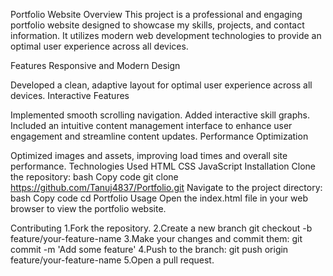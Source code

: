 Portfolio Website
Overview
This project is a professional and engaging portfolio website designed to showcase my skills, projects, and contact information. It utilizes modern web development technologies to provide an optimal user experience across all devices.

Features
Responsive and Modern Design

Developed a clean, adaptive layout for optimal user experience across all devices.
Interactive Features

Implemented smooth scrolling navigation.
Added interactive skill graphs.
Included an intuitive content management interface to enhance user engagement and streamline content updates.
Performance Optimization

Optimized images and assets, improving load times and overall site performance.
Technologies Used
HTML
CSS
JavaScript
Installation
Clone the repository:
bash
Copy code
git clone https://github.com/Tanuj4837/Portfolio.git
Navigate to the project directory:
bash
Copy code
cd Portfolio
Usage
Open the index.html file in your web browser to view the portfolio website.

Contributing
1.Fork the repository.
2.Create a new branch
git checkout -b feature/your-feature-name
3.Make your changes and commit them:
git commit -m 'Add some feature'
4.Push to the branch:
git push origin feature/your-feature-name
5.Open a pull request.
